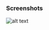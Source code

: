 ### Screenshots

![alt text](https://github.com/andreiseverin/WeaponMod-guns-backup/blob/main/wpn_cyclone/cyclone.png?raw=true)
